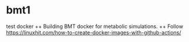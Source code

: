 # bmt1
test docker
++ Building BMT docker for metabolic simulations.
++ Follow https://linuxhit.com/how-to-create-docker-images-with-github-actions/
